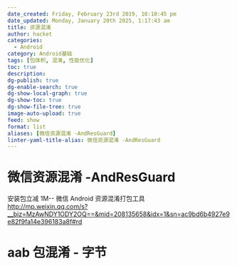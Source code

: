 ```yaml
---
date_created: Friday, February 23rd 2019, 10:10:45 pm
date_updated: Monday, January 20th 2025, 1:17:43 am
title: 资源混淆
author: hacket
categories:
  - Android
category: Android基础
tags: [包体积, 混淆, 性能优化]
toc: true
description: 
dg-publish: true
dg-enable-search: true
dg-show-local-graph: true
dg-show-toc: true
dg-show-file-tree: true
image-auto-upload: true
feed: show
format: list
aliases: [微信资源混淆 -AndResGuard]
linter-yaml-title-alias: 微信资源混淆 -AndResGuard
---
```


# 微信资源混淆 -AndResGuard

安装包立减 1M-- 微信 Android 资源混淆打包工具<br /><http://mp.weixin.qq.com/s?__biz=MzAwNDY1ODY2OQ==&mid=208135658&idx=1&sn=ac9bd6b4927e9e82f9fa14e396183a8f#rd>

# aab 包混淆 - 字节
